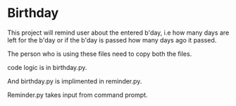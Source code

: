 # Birthday
This project will remind user about the entered b'day, i.e how many days are left for the b'day or if the b'day is passed how many days ago it passed.

The person who is using these files need to copy both the files.

code logic is in birthday.py.

And birthday.py is implimented in reminder.py.

Reminder.py takes input from command prompt.
